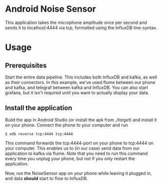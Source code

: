 # Android Noise Sensor
This application takes the microphone amplitude once per second and sends it to localhost:4444 via tcp, formatted using the InfluxDB line-syntax.

# Usage
## Prerequisites
Start the entire data pipeline. This includes both InfluxDB and kafka, as well as their connectors. In this example, we've used flume between our phone and kafka, and telegraf between kafka and InfluxDB. You can also start grafana, but it isn't required until you want to actually display your data.

## Install the application
Build the app in Android Studio (or install the apk from *./target*) and install it on your phone. Connect the phone to your computer and run
```
$ adb reverse tcp:4444 tcp:4444
```
This command forwards the tcp:4444-port on your phone to tcp:4444 on your computer. This enables us to (in our case) send data from our application to kafka via flume. *Note* that you need to run this command every time you unplug your phone, but not if you only restart the application.

Now, run the NoiseSensor app on your phone while leaving it plugged in, and data **should** start to flow to InfluxDB.
